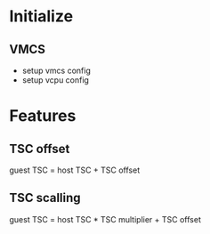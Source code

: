 # Initialize

## VMCS
- setup vmcs config
- setup vcpu config

# Features

## TSC offset
guest TSC = host TSC + TSC offset

## TSC scalling
guest TSC = host TSC * TSC multiplier + TSC offset

